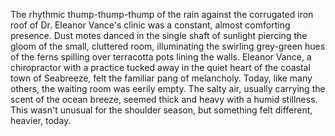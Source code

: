 The rhythmic thump-thump-thump of the rain against the corrugated iron roof of Dr. Eleanor Vance's clinic was a constant, almost comforting presence.  Dust motes danced in the single shaft of sunlight piercing the gloom of the small, cluttered room, illuminating the swirling grey-green hues of the ferns spilling over terracotta pots lining the walls.  Eleanor Vance, a chiropractor with a practice tucked away in the quiet heart of the coastal town of Seabreeze, felt the familiar pang of melancholy.  Today, like many others, the waiting room was eerily empty.  The salty air, usually carrying the scent of the ocean breeze, seemed thick and heavy with a humid stillness.  This wasn't unusual for the shoulder season, but something felt different, heavier, today.
